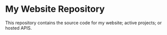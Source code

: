 # My Website Repository

This repository contains the source code for my website; active projects; or hosted APIS.
